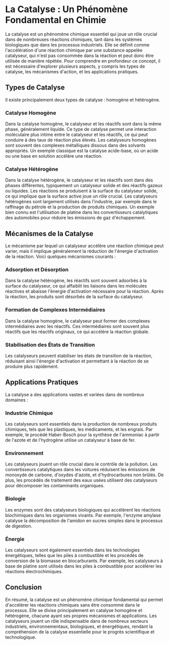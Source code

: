 # La Catalyse : Un Phénomène Fondamental en Chimie

La catalyse est un phénomène chimique essentiel qui joue un rôle crucial dans de nombreuses réactions chimiques, tant dans les systèmes biologiques que dans les processus industriels. Elle se définit comme l'accélération d'une réaction chimique par une substance appelée catalyseur, qui n'est pas consommée dans la réaction et peut donc être utilisée de manière répétée. Pour comprendre en profondeur ce concept, il est nécessaire d'explorer plusieurs aspects, y compris les types de catalyse, les mécanismes d'action, et les applications pratiques.

## Types de Catalyse

Il existe principalement deux types de catalyse : homogène et hétérogène.

### Catalyse Homogène

Dans la catalyse homogène, le catalyseur et les réactifs sont dans la même phase, généralement liquide. Ce type de catalyse permet une interaction moléculaire plus intime entre le catalyseur et les réactifs, ce qui peut conduire à des taux de réaction plus élevés. Les catalyseurs homogènes sont souvent des complexes métalliques dissous dans des solvants appropriés. Un exemple classique est la catalyse acide-base, où un acide ou une base en solution accélère une réaction.

### Catalyse Hétérogène

Dans la catalyse hétérogène, le catalyseur et les réactifs sont dans des phases différentes, typiquement un catalyseur solide et des réactifs gazeux ou liquides. Les réactions se produisent à la surface du catalyseur solide, ce qui implique que la surface active joue un rôle crucial. Les catalyseurs hétérogènes sont largement utilisés dans l'industrie, par exemple dans le raffinage du pétrole et la production de produits chimiques. Un exemple bien connu est l'utilisation de platine dans les convertisseurs catalytiques des automobiles pour réduire les émissions de gaz d'échappement.

## Mécanismes de la Catalyse

Le mécanisme par lequel un catalyseur accélère une réaction chimique peut varier, mais il implique généralement la réduction de l'énergie d'activation de la réaction. Voici quelques mécanismes courants :

### Adsorption et Désorption

Dans la catalyse hétérogène, les réactifs sont souvent adsorbés à la surface du catalyseur, ce qui affaiblit les liaisons dans les molécules réactives et abaisse l'énergie d'activation nécessaire pour la réaction. Après la réaction, les produits sont désorbés de la surface du catalyseur.

### Formation de Complexes Intermédiaires

Dans la catalyse homogène, le catalyseur peut former des complexes intermédiaires avec les réactifs. Ces intermédiaires sont souvent plus réactifs que les réactifs originaux, ce qui accélère la réaction globale.

### Stabilisation des États de Transition

Les catalyseurs peuvent stabiliser les états de transition de la réaction, réduisant ainsi l'énergie d'activation et permettant à la réaction de se produire plus rapidement.

## Applications Pratiques

La catalyse a des applications vastes et variées dans de nombreux domaines :

### Industrie Chimique

Les catalyseurs sont essentiels dans la production de nombreux produits chimiques, tels que les plastiques, les médicaments, et les engrais. Par exemple, le procédé Haber-Bosch pour la synthèse de l'ammoniac à partir de l'azote et de l'hydrogène utilise un catalyseur à base de fer.

### Environnement

Les catalyseurs jouent un rôle crucial dans le contrôle de la pollution. Les convertisseurs catalytiques dans les voitures réduisent les émissions de monoxyde de carbone, d'oxydes d'azote, et d'hydrocarbures non brûlés. De plus, les procédés de traitement des eaux usées utilisent des catalyseurs pour décomposer les contaminants organiques.

### Biologie

Les enzymes sont des catalyseurs biologiques qui accélèrent les réactions biochimiques dans les organismes vivants. Par exemple, l'enzyme amylase catalyse la décomposition de l'amidon en sucres simples dans le processus de digestion.

### Énergie

Les catalyseurs sont également essentiels dans les technologies énergétiques, telles que les piles à combustible et les procédés de conversion de la biomasse en biocarburants. Par exemple, les catalyseurs à base de platine sont utilisés dans les piles à combustible pour accélérer les réactions électrochimiques.

## Conclusion

En résumé, la catalyse est un phénomène chimique fondamental qui permet d'accélérer les réactions chimiques sans être consommé dans le processus. Elle se divise principalement en catalyse homogène et hétérogène, chacune ayant ses propres mécanismes et applications. Les catalyseurs jouent un rôle indispensable dans de nombreux secteurs industriels, environnementaux, biologiques, et énergétiques, rendant la compréhension de la catalyse essentielle pour le progrès scientifique et technologique.